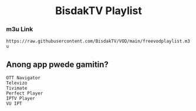 <h1 align="center"> BisdakTV Playlist </h1>

### m3u Link
`https://raw.githubusercontent.com/BisdakTV/VOD/main/freevodplaylist.m3u`

## Anong app pwede gamitin?
```
OTT Navigator
Televizo
Tivimate
Perfect Player
IPTV Player
VU IPT
```
